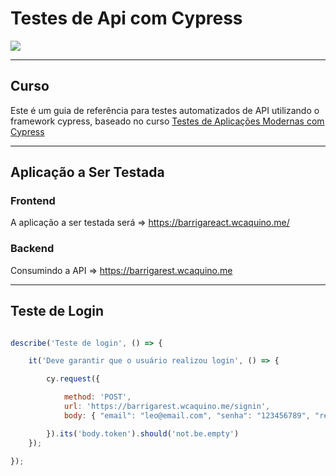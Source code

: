 # Testes de Api com Cypress
![](https://www.softwaretestingclass.com/wp-content/uploads/2018/07/API-Testing.png)

---

## Curso

Este é um guia de referência para testes automatizados de API utilizando o framework cypress, baseado no curso [Testes de Aplicações Modernas com Cypress](https://www.udemy.com/course/testes-cypress/learn/lecture/16891454?start=557#overview)

---

## Aplicação a Ser Testada

### Frontend

A aplicação a ser testada será => https://barrigareact.wcaquino.me/

### Backend

Consumindo a API => https://barrigarest.wcaquino.me

---

## Teste de Login

```js

describe('Teste de login', () => {

    it('Deve garantir que o usuário realizou login', () => {

        cy.request({

            method: 'POST',
            url: 'https://barrigarest.wcaquino.me/signin',
            body: { "email": "leo@email.com", "senha": "123456789", "redirecionar": false }

        }).its('body.token').should('not.be.empty')
    });

});



```


